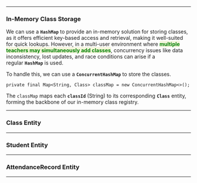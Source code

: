 

---
### In-Memory Class Storage

We can use a **`HashMap`** to provide an in-memory solution for storing classes, as it offers efficient key-based access and retrieval, making it well-suited for quick lookups. However, in a multi-user environment where <span style="color:green;font-weight:bold;background:beige;">multiple teachers may simultaneously add classes</span>, concurrency issues like data inconsistency, lost updates, and race conditions can arise if a regular **`HashMap`** is used.

To handle this, we can use a **`ConcurrentHashMap`** to store the classes.

```
private final Map<String, Class> classMap = new ConcurrentHashMap<>();
```

The `classMap` maps each **`classId`** (String) to its corresponding **`Class`** entity, forming the backbone of our in-memory class registry.

---
### Class Entity

---
### Student Entity

---
### AttendanceRecord Entity


---
